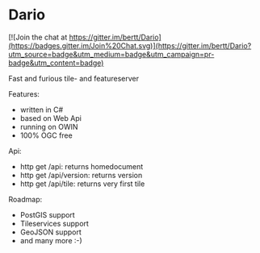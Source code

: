 Dario
===========================

[![Join the chat at https://gitter.im/bertt/Dario](https://badges.gitter.im/Join%20Chat.svg)](https://gitter.im/bertt/Dario?utm_source=badge&utm_medium=badge&utm_campaign=pr-badge&utm_content=badge)

Fast and furious tile- and featureserver

Features:

- written in C#
- based on Web Api
- running on OWIN
- 100% OGC free

Api:
- http get /api: returns homedocument
- http get /api/version: returns version
- http get /api/tile: returns very first tile 

Roadmap:

- PostGIS support
- Tileservices support
- GeoJSON support
- and many more :-)